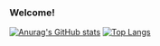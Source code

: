 ### Welcome!

[![Anurag's GitHub stats](https://github-readme-stats.vercel.app/api?username=secworks)](https://github.com/anuraghazra/github-readme-stats)
[![Top Langs](https://github-readme-stats.vercel.app/api/top-langs/?username=secworks)](https://github.com/anuraghazra/github-readme-stats)
